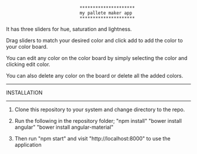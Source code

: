                                 *********************
                                my pallete maker app
                                *********************

It has three sliders for hue, saturation and lightness.

Drag sliders to match your desired color and click add to add the color to your color board.

You can edit any color on the color board by simply selecting the color and clicking edit color.

You can also delete any color on the board or delete all the added colors.


**************
INSTALLATION
*************

1. Clone this repository to your system and change directory to the repo.

2. Run the following in the repository folder;
              "npm install"
              "bower install angular"
              "bower install angular-material"
3. Then run "npm start" and visit "http://localhost:8000" to use the application
